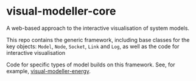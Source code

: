 # visual-modeller-core

A web-based approach to the interactive visualisation of system models. 

This repo contains the generic framework, including base classes for the key objects: `Model`, `Node`, `Socket`, `Link` and `Log`, as well as the code for interactive visualisation

Code for specific types of model builds on this framework. See, for example, [visual-modeller-energy](https://github.com/grahampullan/visual-modeller-energy).